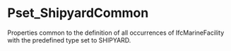 # Pset_ShipyardCommon

Properties common to the definition of all occurrences of IfcMarineFacility with the predefined type set to SHIPYARD.<!-- end of definition -->
